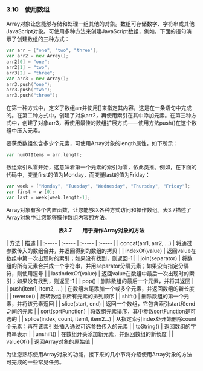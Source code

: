 ### 3.10　使用数组

Array对象让您能够存储和处理一组其他的对象。数组可存储数字、字符串或其他JavaScript对象。可使用多种方法来创建JavaScript数组，例如，下面的语句演示了创建数组的三种方式：

```go
var arr = ["one", "two", "three"];
var arr2 = new Array();
arr2[0] = "one";
arr2[1] = "two";
arr3[2] = "three";
var arr3 = new Array();
arr3.push("one");
arr3.push("two");
arr3.push("three");
```

在第一种方式中，定义了数组arr并使用[]来指定其内容，这是在一条语句中完成的。在第二种方式中，创建了对象arr2，再使用索引在其中添加元素。在第三种方式中，创建了对象arr3，再使用最佳的数组扩展方式——使用方法push()在这个数组中压入元素。

要获悉数组包含多少个元素，可使用Array对象的length属性，如下所示：

```go
var numOfItems = arr.length;
```

数组索引从零开始，这意味着第一个元素的索引为零，依此类推。例如，在下面的代码中，变量first的值为Monday，而变量last的值为Friday：

```go
var week = ["Monday", "Tuesday", "Wednesday", "Thursday", "Friday"];
var first = w [0];
var last = week[week.length-1];
```

Array对象有多个内置函数，让您能够以各种方式访问和操作数组。表3.7描述了Array对象中让您能够操作数组内容的方法。

<center class="my_markdown"><b class="my_markdown">表3.7　　用于操作Array对象的方法</b></center>

| 方法 | 描述 |
| :-----  | :-----  | :-----  | :-----  |
| concat(arr1, arr2, ...) | 将通过参数传入的数组合并，并返回得到的数组的拷贝 |
| indexOf(value) | 返回value在数组中第一次出现时的索引；如果没有找到，则返回-1 |
| join(separator) | 将数组的所有元素合并成一个字符串，并用separator分隔元素；如果没有指定分隔符，则使用逗号 |
| lastIndexOf(value) | 返回value在数组中最后一次出现时的索引；如果没有找到，则返回-1 |
| pop() | 删除数组的最后一个元素，并将其返回 |
| push(item1, item2, ...) | 在数组末尾添加一个或多个元素，并返回数组的新长度 |
| reverse() | 反转数组中所有元素的排列顺序 |
| shift() | 删除数组的第一个元素，并将该元素返回 |
| slice(start, end) | 返回一个数组，它包含索引start和end之间的元素 |
| sort(sortFunction) | 将数组元素排序，其中参数sortFunction是可选的 |
| splice(index, count, item1, item2...) | 从指定索引index处开始删除count个元素；再在该索引处插入通过可选参数传入的元素 |
| toString() | 返回数组的字符串表示 |
| unshift() | 在数组开头添加新元素，并返回数组的新长度 |
| valueOf() | 返回Array对象的原始值 |

为让您熟练使用Array对象的功能，接下来的几小节将介绍使用Array对象的方法可完成的一些常见任务。

